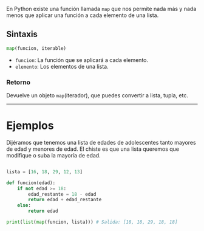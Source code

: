 En Python existe una función llamada `map` que nos permite nada más y nada menos que aplicar una función a cada elemento de una lista. 
## Sintaxis
``` python
map(funcion, iterable)
```
- `funcion`: La función que se aplicará a cada elemento.
- `elemento`: Los elementos de una lista.
### Retorno
Devuelve un objeto `map`(iterador), que puedes convertir a lista, tupla, etc.

---
# Ejemplos
Dijéramos que tenemos una lista de edades de adolescentes tanto mayores de edad y menores de edad. El chiste es que una lista queremos que modifique o suba la mayoría de edad.
```python

lista = [16, 18, 29, 12, 13]

def funcion(edad):
    if not edad >= 18:
        edad_restante = 18 - edad
        return edad + edad_restante
    else: 
        return edad

print(list(map(funcion, lista))) # Salida: [18, 18, 29, 18, 18]
```